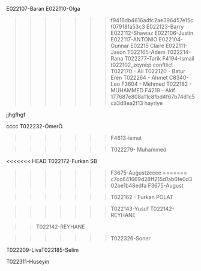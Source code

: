 E022107-Baran
E022110-Olga

> > > > > > > f9416db4616adfc2ae396457e15cf07918fa53c3
> > > > > > > E022123-Barry
> > > > > > > E022112-Shawaz
> > > > > > > E022106-Justin
> > > > > > > E022117-ANTONIO
> > > > > > > E022104-Gunnar
> > > > > > > E02215 Claire
> > > > > > > E022111-Jason
> > > > > > > T022165-Adem
> > > > > > > T022214-Rana
> > > > > > > T022277-Tarik
> > > > > > > F4194-Ismail
> > > > > > > t022102_zeynep
> > > > > > > conftlict
> > > > > > > T022170 - Ali
> > > > > > > T022120 - Batur Eren
> > > > > > > T022264 - Ahmet
> > > > > > > C8340-Leo
> > > > > > > F3604 - Mehmed
> > > > > > > T022182 - MUHAMMED
> > > > > > > F4219 - Akif
>>>>>>> 177687e808a11c8fbd4f67b74d1c5ca3d8ea2f13
hayriye

jjhgfhgf

cccc
T022232-ÖmerÖ. 
> > > > > > > F4613-ismet

> > > > > > > T022279- Muhammed

<<<<<<< HEAD
T022172-Furkan SB

> > > > > > > F3675-Augustzeeee
=======
>>>>>>> c7cc641669d28ff215d1ab6fe0d302be1b48edfa
> > > > > > > F3675-August


> > > > > > > T022162 - Furkan POLAT

> > > > > > > T022143-Yusuf
>> T022142-REYHANE















>> T022142-REYHANE








> > > > > > > T022326-Soner

T022209-LivaT022185-Selim





T022311-Huseyin